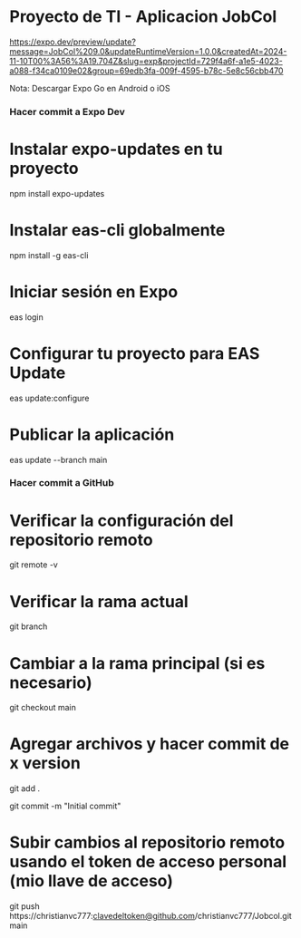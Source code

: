 # Proyecto de TI - Aplicacion JobCol

https://expo.dev/preview/update?message=JobCol%209.0&updateRuntimeVersion=1.0.0&createdAt=2024-11-10T00%3A56%3A19.704Z&slug=exp&projectId=729f4a6f-a1e5-4023-a088-f34ca0109e02&group=69edb3fa-009f-4595-b78c-5e8c56cbb470

Nota: Descargar Expo Go en Android o iOS

### Hacer commit a Expo Dev

# Instalar expo-updates en tu proyecto
npm install expo-updates

# Instalar eas-cli globalmente
npm install -g eas-cli

# Iniciar sesión en Expo
eas login

# Configurar tu proyecto para EAS Update
eas update:configure

# Publicar la aplicación
eas update --branch main

### Hacer commit a GitHub

# Verificar la configuración del repositorio remoto
git remote -v

# Verificar la rama actual
git branch

# Cambiar a la rama principal (si es necesario)
git checkout main

# Agregar archivos y hacer commit de x version
git add .

git commit -m "Initial commit"

# Subir cambios al repositorio remoto usando el token de acceso personal (mio llave de acceso)
git push https://christianvc777:clavedeltoken@github.com/christianvc777/Jobcol.git main
